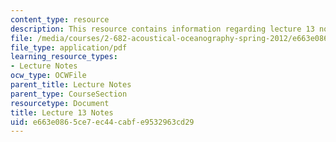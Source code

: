 ```yaml
---
content_type: resource
description: This resource contains information regarding lecture 13 notes.
file: /media/courses/2-682-acoustical-oceanography-spring-2012/e663e0865ce7ec44cabfe9532963cd29_MIT2_682S12_lec13.pdf
file_type: application/pdf
learning_resource_types:
- Lecture Notes
ocw_type: OCWFile
parent_title: Lecture Notes
parent_type: CourseSection
resourcetype: Document
title: Lecture 13 Notes
uid: e663e086-5ce7-ec44-cabf-e9532963cd29
---
```

